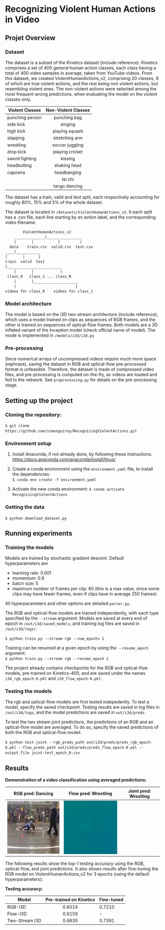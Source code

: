 # Recognizing Violent Human Actions in Video


## Projet Overview

### Dataset

The dataset is a subset of the Kinetics dataset (include reference). Kinetics comprises a set of 400 general human action classes, each class having a total of 400 video samples in average, taken from YouTube videos. From this dataset, we created ViolentHumanActions_v2, comprising 20 classes, 9 of which are true violent actions, and the rest being non violent actions, but resembling violent ones. The non-violent actions were selected among the most frequent wrong predictions, when evaluating the model on the violent classes only.


Violent Classes          | Non-Violent Classes
-------------- | :-----------------:
punching person | punching bag    
side kick       | singing         
high kick       | playing squash  
slapping        | stretching arm  
wrestling       | soccer juggling 
drop kick       | playing cricket 
sword fighting  | kissing         
headbutting     | shaking head    
capoeira        | headbanging     
                | tai chi         
                | tango dancing   


The dataset has a train, valid and test split, each respectively accounting for roughly 80%, 15% and 5% of the whole dataset.

The dataset is located in `/datasets/ViolentHumanActions_v2`. It each split has a .csv file, each line starting by an action label, and the corresponding video filename.

```
        ViolentHumanActions_v2
    ______________|________________
    |       |           |         |
  data    train.csv  valid.csv  test.csv
____|___________        
|       |      |        
train  valid  test
|_________________________
    |       |            |
 class_0   class_1 ... class_N
    |       |____________________
    |                           |
videos for class_0    videos for class_1
```






### Model architecture

The model is based on the i3D two-stream architecture (include reference), which uses a model trained on clips as sequences of RGB frames, and the other is trained on sequences of optical-flow frames. Both models are a 3D inflated variant of the Inception model (check official name of model). The mode is implemented in `/models/i3d/i3d.py`

### Pre-processing

Since numerical arrays of uncompressed videos require much more space (rephrase), saving the dataset in RGB and optical-flow pre-processed format is unfeasible. Therefore, the dataset is made of compressed video files, and pre-processing is computed on-the-fly, as videos are loaded and fed to the network. See `preprocessing.py` for details on the pre-processing stage.


## Setting up the project


### Cloning the repository:
`$ git clone https://github.com/simonguiroy/RecognizingViolentActions.git`

### Environment setup

1. Install Anaconda, if not already done, by following these instructions:
https://docs.anaconda.com/anaconda/install/linux/  

2. Create a conda environment using the `environment.yaml` file, to install the dependencies:  
`$ conda env create -f environment.yaml`

3. Activate the new conda environment:
`$ conda activate RecognizingViolentActions`


### Getting the data
`$ python download_dataset.py`


## Running experiments

### Training the models

Models are trained by stochastic gradient descent. Default hyperparameters are
- learning rate: 0.001
- momentum: 0.9
- batch size: 5
- maximum number of frames per clip: 60 (this is a max value, since some clips may have fewer frames, even if clips have in average 250 frames)

All hyperparameters and other options are detailed `parser.py`.

The RGB and optical-flow models are trained independently, with each type specified by the `--stream` argument. Models are saved at every end of epoch in `/out/i3d/saved_models`, and training log files are saved in `/out/i3d/logs/`.


`$ python train.py --stream rgb --num_epochs 1`

Training can be resumed at a given epoch by using the `--resume_epoch` argument:  
`$ python train.py --stream rgb --resume_epoch 1`

The project already contains checkpoints for the RGB and optical-flow models, pre-trained on Kinetics-400, and are saved under the names `i3d_rgb_epoch-0.pkl` and `i3d_flow_epoch-0.pkl`.

### Testing the models

The rgb and optical-flow models are first tested indepedently. To test a model, specify the saved checkpoint. Testing results are saved in log files in `/out/i3d/logs`, and the model predictions are saved in `out/i3d/preds`.

To test the two stream joint predictions, the predictions of an RGB and an optical-flow model are averaged. To do so, specify the saved predictions of both the RGB and optical-flow model:

`$ python test-joint --rgb_preds_path out/i3d/preds/preds_rgb_epoch-0.pkl --flow_preds_path out/i3d/preds/preds_flow_epoch-0.pkl --output_file joint-test_epoch_0.csv`



## Results

**Demonstration of a video classification using averaged predictions:**

RGB pred: Dancing         |Flow pred: Wrestling          |Joint pred: Wrestling          |
:-------------------------------:|:-------------------------------:|:-------------------------------:
![See out/rgb.gif](out/rgb.gif "rgb.gif")  |  ![See out/flow.gif](out/flow.gif "flow.gif")  |              


  

The following results show the top-1 testing accuracy using the RGB, optical-flow, and joint predictions. It also shows results after fine-tuning the RGB model on ViolentHumanActions_v2 for 3 epochs (using the default hyperparameters):

**Testing accuracy:**

Model          | Pre-trained on Kinetics | Fine-tuned
-------------- | :-----------------: | -----------
RGB-I3D        | 0.6014         | 0.7210
Flow-I3D       | 0.6159         | -
Two-Stream I3D | 0.6630         | 0.7391


